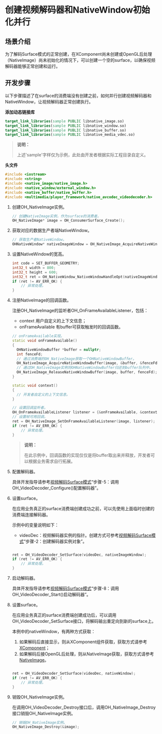# 创建视频解码器和NativeWindow初始化并行

## 场景介绍

为了解码Surface模式的正常创建，在XComponent尚未创建或OpenGL后处理（NativeImage）尚未初始化的情况下，可以创建一个空的surface，以确保视频解码器能够正常创建和运行。


## 开发步骤

以下步骤描述了在surface的消费端没有创建之前，如何并行创建视频解码器和NativeWindow，让视频解码器正常创建执行。

**添加动态链接库**

``` cmake
target_link_libraries(sample PUBLIC libnative_image.so)
target_link_libraries(sample PUBLIC libnative_window.so)
target_link_libraries(sample PUBLIC libnative_buffer.so)
target_link_libraries(sample PUBLIC libnative_media_vdec.so)
```

> **说明：**
>
> 上述'sample'字样仅为示例，此处由开发者根据实际工程目录自定义。
>

**头文件**

```c++
#include <iostream>
#include <string>
#include <native_image/native_image.h>
#include <native_window/external_window.h>
#include <native_buffer/native_buffer.h>
#include <multimedia/player_framework/native_avcodec_videodecoder.h>
```

1. 创建OH_NativeImage实例。
   
    ```c++
    // 创建NativeImage实例，作为surface的消费者。
    OH_NativeImage* image = OH_ConsumerSurface_Create();
    ```
   
2. 获取对应的数据生产者端NativeWindow。

    ```c++
    // 获取生产者NativeWindow。
    OHNativeWindow* nativeImageWindow = OH_NativeImage_AcquireNativeWindow(image);
    ```

3. 设置NativeWindow的宽高。

    ```c++
    int code = SET_BUFFER_GEOMETRY;
    int32_t width = 800;
    int32_t height = 600;
    int32_t ret = OH_NativeWindow_NativeWindowHandleOpt(nativeImageWindow, code, width, height);
    if (ret != AV_ERR_OK) {
        // 异常处理。
    }
    ```

4. 注册NativeImage的回调函数。

    注册OH_NativeImage的监听者OH_OnFrameAvailableListener，包括：

    - context 用户自定义的上下文信息；
    - onFrameAvailable 有buffer可获取触发时的回调函数。

    ```c++
    // onFrameAvailable实现。
    static void onFrameAvailable()
    {
      OHNativeWindowBuffer *buffer = nullptr;
      int fenceFd;
      // 通过消费端的OH_NativeImage获取一个OHNativeWindowBuffer。
      OH_NativeImage_AcquireNativeWindowBuffer(image, &buffer, &fenceFd);
      // 通过OH_NativeImage实例将OHNativeWindowBuffer归还到buffer队列中。
      OH_NativeImage_ReleaseNativeWindowBuffer(image, buffer, fenceFd);
    }
    
    static void context()
    {
      // 开发者自定义的上下文信息。
    }

    // 设置回调监听者。
    OH_OnFrameAvailableListener listener = {&onFrameAvailable, &context};
    // 设置帧可用回调。
    ret = OH_NativeImage_SetOnFrameAvailableListener(image, listener);
    if (ret != AV_ERR_OK) {
        // 异常处理。
    }
    ```

    > **说明：**
    >
    > 在此示例中，回调函数的实现仅仅是将buffer取出来并释放，开发者可以根据业务需求自行拓展。
    >

5. 配置解码器。

    具体开发指导请参考[视频解码Surface模式](video-decoding.md#surface模式)“步骤-5：调用OH_VideoDecoder_Configure()配置解码器”。

6. 设置surface。

    在应用业务真正的surface消费端创建成功之前，可以先使用上面临时创建的消费端连接解码器。

    示例中的变量说明如下：
    - videoDec：视频解码器实例的指针。创建方式可参考[视频解码Surface模式](video-decoding.md#surface模式)“步骤-2：创建解码器实例对象”。

    ```c++

    ret = OH_VideoDecoder_SetSurface(videoDec, nativeImageWindow);
    if (ret != AV_ERR_OK) {
        // 异常处理。
    }
    ```

7. 启动解码器。

    具体开发指导请参考[视频解码Surface模式](video-decoding.md#surface模式)“步骤-8：调用OH_VideoDecoder_Start()启动解码器”。


8. 设置surface。

    在应用业务真正的surface消费端创建成功后，可以调用OH_VideoDecoder_SetSurface接口，将解码输出重定向到新的surface上。

    本例中的nativeWindow，有两种方式获取：
    1. 如果解码后直接显示，则从XComponent组件获取，获取方式请参考 [XComponent](../../reference/apis-arkui/arkui-ts/ts-basic-components-xcomponent.md)；
    2. 如果解码后接OpenGL后处理，则从NativeImage获取，获取方式请参考 [NativeImage](../../graphics/native-image-guidelines.md)。

    ```c++

    ret = OH_VideoDecoder_SetSurface(videoDec, nativeWindow);
    if (ret != AV_ERR_OK) {
        // 异常处理。
    }
    ```

9. 销毁OH_NativeImage实例。
   
   在调用OH_VideoDecoder_Destroy接口后，调用OH_NativeImage_Destroy接口销毁OH_NativeImage实例。
   ```c++
   // 销毁OH_NativeImage实例。
   OH_NativeImage_Destroy(&image);
   ```